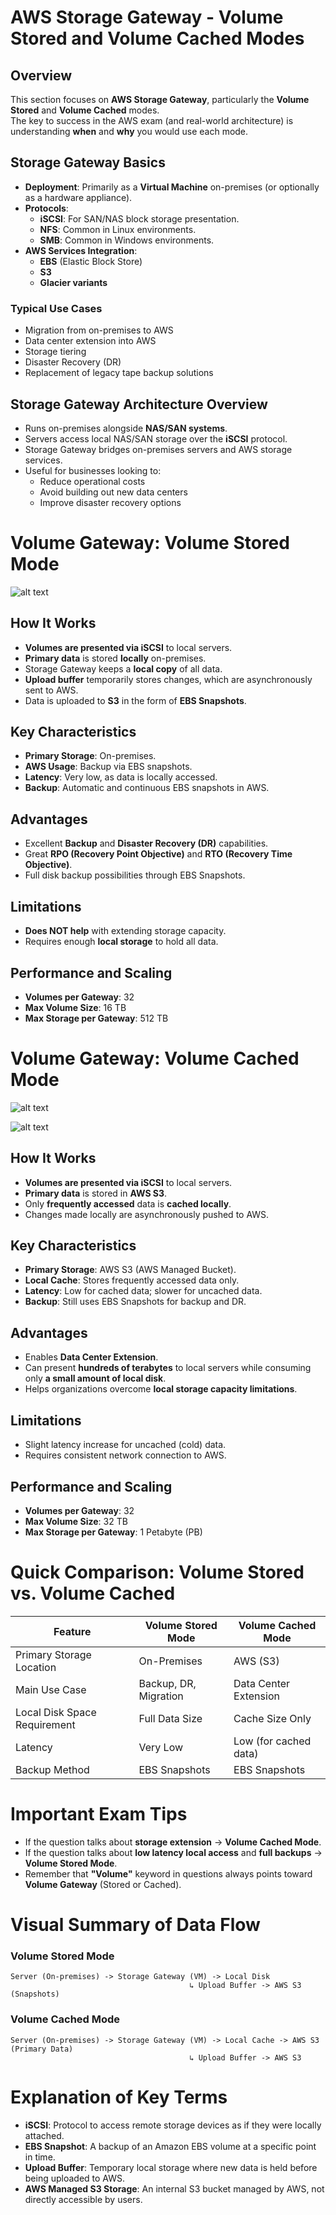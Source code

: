 # AWS Storage Gateway - Volume Stored and Volume Cached Modes

## Overview

This section focuses on **AWS Storage Gateway**, particularly the **Volume Stored** and **Volume Cached** modes.  
The key to success in the AWS exam (and real-world architecture) is understanding **when** and **why** you would use each mode.

## Storage Gateway Basics

- **Deployment**: Primarily as a **Virtual Machine** on-premises (or optionally as a hardware appliance).
- **Protocols**:
  - **iSCSI**: For SAN/NAS block storage presentation.
  - **NFS**: Common in Linux environments.
  - **SMB**: Common in Windows environments.
- **AWS Services Integration**:
  - **EBS** (Elastic Block Store)
  - **S3**
  - **Glacier variants**

### Typical Use Cases

- Migration from on-premises to AWS
- Data center extension into AWS
- Storage tiering
- Disaster Recovery (DR)
- Replacement of legacy tape backup solutions

## Storage Gateway Architecture Overview

- Runs on-premises alongside **NAS/SAN systems**.
- Servers access local NAS/SAN storage over the **iSCSI** protocol.
- Storage Gateway bridges on-premises servers and AWS storage services.
- Useful for businesses looking to:
  - Reduce operational costs
  - Avoid building out new data centers
  - Improve disaster recovery options

# Volume Gateway: **Volume Stored Mode**

![alt text](./Images/image-22.png)

## How It Works

- **Volumes are presented via iSCSI** to local servers.
- **Primary data** is stored **locally** on-premises.
- Storage Gateway keeps a **local copy** of all data.
- **Upload buffer** temporarily stores changes, which are asynchronously sent to AWS.
- Data is uploaded to **S3** in the form of **EBS Snapshots**.

## Key Characteristics

- **Primary Storage**: On-premises.
- **AWS Usage**: Backup via EBS snapshots.
- **Latency**: Very low, as data is locally accessed.
- **Backup**: Automatic and continuous EBS snapshots in AWS.

## Advantages

- Excellent **Backup** and **Disaster Recovery (DR)** capabilities.
- Great **RPO (Recovery Point Objective)** and **RTO (Recovery Time Objective)**.
- Full disk backup possibilities through EBS Snapshots.

## Limitations

- **Does NOT help** with extending storage capacity.
- Requires enough **local storage** to hold all data.

## Performance and Scaling

- **Volumes per Gateway**: 32
- **Max Volume Size**: 16 TB
- **Max Storage per Gateway**: 512 TB

# Volume Gateway: **Volume Cached Mode**

![alt text](./Images/image-23.png)

![alt text](./Images/image-24.png)

## How It Works

- **Volumes are presented via iSCSI** to local servers.
- **Primary data** is stored in **AWS S3**.
- Only **frequently accessed** data is **cached locally**.
- Changes made locally are asynchronously pushed to AWS.

## Key Characteristics

- **Primary Storage**: AWS S3 (AWS Managed Bucket).
- **Local Cache**: Stores frequently accessed data only.
- **Latency**: Low for cached data; slower for uncached data.
- **Backup**: Still uses EBS Snapshots for backup and DR.

## Advantages

- Enables **Data Center Extension**.
- Can present **hundreds of terabytes** to local servers while consuming only **a small amount of local disk**.
- Helps organizations overcome **local storage capacity limitations**.

## Limitations

- Slight latency increase for uncached (cold) data.
- Requires consistent network connection to AWS.

## Performance and Scaling

- **Volumes per Gateway**: 32
- **Max Volume Size**: 32 TB
- **Max Storage per Gateway**: 1 Petabyte (PB)

# Quick Comparison: Volume Stored vs. Volume Cached

| Feature                      | Volume Stored Mode    | Volume Cached Mode    |
| ---------------------------- | --------------------- | --------------------- |
| Primary Storage Location     | On-Premises           | AWS (S3)              |
| Main Use Case                | Backup, DR, Migration | Data Center Extension |
| Local Disk Space Requirement | Full Data Size        | Cache Size Only       |
| Latency                      | Very Low              | Low (for cached data) |
| Backup Method                | EBS Snapshots         | EBS Snapshots         |

# Important Exam Tips

- If the question talks about **storage extension** → **Volume Cached Mode**.
- If the question talks about **low latency local access** and **full backups** → **Volume Stored Mode**.
- Remember that **"Volume"** keyword in questions always points toward **Volume Gateway** (Stored or Cached).

# Visual Summary of Data Flow

### Volume Stored Mode

```
Server (On-premises) -> Storage Gateway (VM) -> Local Disk
                                        ↳ Upload Buffer -> AWS S3 (Snapshots)
```

### Volume Cached Mode

```
Server (On-premises) -> Storage Gateway (VM) -> Local Cache -> AWS S3 (Primary Data)
                                        ↳ Upload Buffer -> AWS S3
```

# Explanation of Key Terms

- **iSCSI**: Protocol to access remote storage devices as if they were locally attached.
- **EBS Snapshot**: A backup of an Amazon EBS volume at a specific point in time.
- **Upload Buffer**: Temporary local storage where new data is held before being uploaded to AWS.
- **AWS Managed S3 Storage**: An internal S3 bucket managed by AWS, not directly accessible by users.
